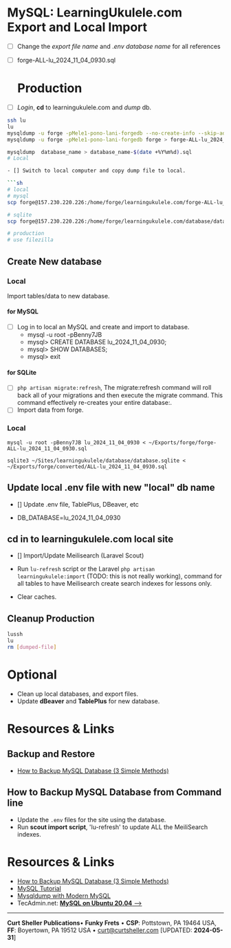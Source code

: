 # MySQL: LearningUkulele.com Export and Local Import

- [ ] Change the *export file name* and .*env database name* for all references

- [ ] forge-ALL-lu_2024_11_04_0930.sql

  # Production

- [ ] *Login*, **cd** to learningukulele.com and *dump* db.

```sh
ssh lu
lu
mysqldump -u forge -pMele1-pono-lani-forgedb --no-create-info --skip-add-drop-table --no-tablespaces --lock-all-tables forge  > forge-ALL-lu_2024_11_04_0930.sql
mysqldump -u forge -pMele1-pono-lani-forgedb forge > forge-ALL-lu_2024_11_04_0930.sql

mysqldump  database_name > database_name-$(date +%Y%m%d).sql
# Local

- [] Switch to local computer and copy dump file to local.

```sh
# local
# mysql
scp forge@157.230.220.226:/home/forge/learningukulele.com/forge-ALL-lu_2024_11_04_0930.sql ~/Exports/forge

# sqlite
scp forge@157.230.220.226:/home/forge/learningukulele.com/database/database.sqlite ~/Sites/learningukulele/database/exports/forge/database-lu_2024_11_04_0930.sqlite

# production
# use filezilla
```

## Create New database

### Local

Import tables/data to new database.

#### for MySQL
- [ ] Log in to local an MySQL and create and import to database.
  - mysql -u root -pBenny7JB
  - mysql> CREATE DATABASE lu_2024_11_04_0930;
  - mysql> SHOW DATABASES;
  - mysql> exit

#### for SQLite

- [ ] `php artisan migrate:refresh`, The migrate:refresh command will roll back all of your migrations and then execute the migrate command. This command effectively re-creates your entire database:.
- [ ] Import data from forge.

### Local

```
mysql -u root -pBenny7JB lu_2024_11_04_0930 < ~/Exports/forge/forge-ALL-lu_2024_11_04_0930.sql

sqlite3 ~/Sites/learningukulele/database/database.sqlite < ~/Exports/forge/converted/ALL-lu_2024_11_04_0930.sql
```

## Update local .env file with new "local" db name

- [] Update .env file, TablePlus, DBeaver, etc

- DB_DATABASE=lu_2024_11_04_0930

## cd in to learningukulele.com local site

- [] Import/Update Meilisearch (Laravel Scout)

- Run `lu-refresh` script or the  Laravel `php artisan learningukulele:import` (TODO: this is not really working), command for all tables to have Meilisearch create search indexes for lessons only.

- Clear caches.

## Cleanup Production

```bash
lussh
lu
rm [dumped-file]
```

# Optional

- Clean up local databases, and export files.
- Update **dBeaver** and **TablePlus** for new database.

# Resources & Links

## Backup and Restore

- [How to Backup MySQL Database (3 Simple Methods)](https://serverguy.com/servers/how-to-backup-mysql-database/)

## How to Backup MySQL Database from Command line

- Update the `.env` files for the site using the database.
- Run <strong>scout import script</strong>, 'lu-refresh' to update ALL the MeiliSearch indexes.

# Resources & Links

- [How to Backup MySQL Database (3 Simple Methods)](https://serverguy.com/servers/how-to-backup-mysql-database/)
- [MySQL Tutorial](https://www.mysqltutorial.org/mysql-show-databases/)
- [Mysqldump with Modern MySQL](https://serversforhackers.com/c/mysqldump-with-modern-mysql)
- TecAdmin.net: [**MySQL on Ubuntu 20.04** -->](https://tecadmin.net/install-mysql-ubuntu-20-04/)

----

**Curt Sheller Publications**&bull; **Funky Frets** • **CSP**: Pottstown, PA 19464 USA, **FF**: Boyertown, PA 19512 USA • [curt@curtsheller.com](mailto:curt@curtsheller.com) [UPDATED: **2024-05-31**]
